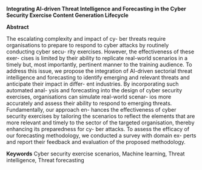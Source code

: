 **Integrating AI-driven Threat Intelligence and Forecasting in the Cyber Security Exercise Content Generation Lifecycle**

**Abstract**

The escalating complexity and impact of cy-
ber threats require organisations to prepare to respond
to cyber attacks by routinely conducting cyber secu-
rity exercises. However, the effectiveness of these exer-
cises is limited by their ability to replicate real-world
scenarios in a timely but, most importantly, pertinent
manner to the training audience. To address this issue,
we propose the integration of AI-driven sectorial threat
intelligence and forecasting to identify emerging and
relevant threats and anticipate their impact in differ-
ent industries. By incorporating such automated anal-
ysis and forecasting into the design of cyber security
exercises, organisations can simulate real-world scenar-
ios more accurately and assess their ability to respond
to emerging threats. Fundamentally, our approach en-
hances the effectiveness of cyber security exercises by
tailoring the scenarios to reflect the elements that are
more relevant and timely to the sector of the targeted
organisation, thereby enhancing its preparedness for cy-
ber attacks. To assess the efficacy of our forecasting
methodology, we conducted a survey with domain ex-
perts and report their feedback and evaluation of the
proposed methodology.

**Keywords**
Cyber security exercise scenarios, Machine
learning, Threat intelligence, Threat forecasting
